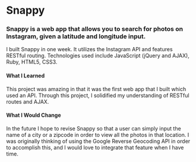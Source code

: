 # Snappy
### Snappy is a web app that allows you to search for photos on Instagram, given a latitude and longitude input.

I built Snappy in one week. It utilizes the Instagram API and features RESTful routing. Technologies used include JavaScript (jQuery and AJAX), Ruby, HTML5, CSS3.

#### What I Learned

This project was amazing in that it was the first web app that I built which used an API. Through this project, I solidified my understanding of RESTful routes and AJAX.

#### What I Would Change

In the future I hope to revise Snappy so that a user can simply input the name of a city or a zipcode in order to view all the photos in that location. I was originally thinking of using the Google Reverse Geocoding API in order to accomplish this, and I would love to integrate that feature when I have time.
